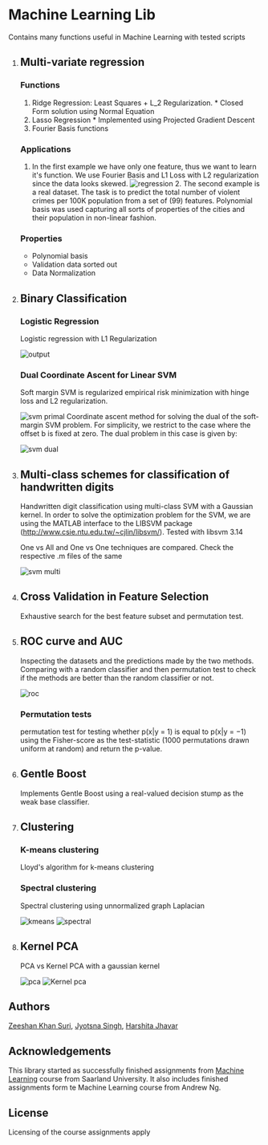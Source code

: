 
# Machine Learning Lib

Contains many functions useful in Machine Learning with tested scripts

1. ## Multi-variate regression

    ### Functions

      1. Ridge Regression: Least Squares + L_2 Regularization.
        * Closed Form solution using Normal Equation
      2. Lasso Regression
        * Implemented using Projected Gradient Descent
      3. Fourier Basis functions

    ### Applications

      1. In the first example we have only one feature, thus we want to learn it's function. We use Fourier Basis and L1 Loss with L2 regularization since the data looks skewed.
        ![regression](1_Regression/PlotFunctions10.png)
        2. The second example is a real dataset. The task is to predict the total number of violent crimes per 100K population from a set of (99) features. Polynomial basis was used capturing all sorts of properties of the cities and their population in non-linear fashion.

    ### Properties

      * Polynomial basis
      * Validation data sorted out
      * Data Normalization

2. ## Binary Classification
    
    ### Logistic Regression
    
    Logistic regression with L1 Regularization
    
    ![output](2_Binary_Classification/LogisticRegression/output_lr2_1.png)
    
    ### Dual Coordinate Ascent for Linear SVM

    Soft margin SVM is regularized empirical risk minimization with hinge loss and L2 regularization.

     ![svm primal](2_Binary_Classification/SVM_primal.png)
    Coordinate ascent method for solving the dual of the soft-margin SVM problem. For simplicity, we restrict to the case where the offset b is fixed at zero. The dual problem in this case is given by:

    ![svm dual](2_Binary_Classification/SVM_dual.png)

3. ## Multi-class schemes for classification of handwritten digits

    Handwritten digit classification using multi-class SVM with a Gaussian kernel. In order to solve the optimization problem for the SVM, we are using the MATLAB interface to the LIBSVM package (http://www.csie.ntu.edu.tw/~cjlin/libsvm/). Tested with libsvm 3.14

    One vs All and One vs One techniques are compared. Check the respective .m files of the same

    ![svm multi](3_Classification/correct_classification.png)

4. ## Cross Validation in Feature Selection

    Exhaustive search for the best feature subset and permutation test.

5. ## ROC curve and AUC

	Inspecting the datasets and the predictions made by the two methods. Comparing with a random classifier and then permutation test to check if the methods are better than the random classifier or not.

	![roc](5_Statistical_Tests/roc2.png)

	### Permutation tests

	permutation test for testing whether p(x|y = 1) is equal to p(x|y = −1) using the Fisher-score as the test-statistic (1000 permutations drawn uniform at random) and return the p-value.

6. ## Gentle Boost

	Implements Gentle Boost using a real-valued decision stump as the weak base classifier.

7. ## Clustering

	### K-means clustering

	Lloyd's algorithm for k-means clustering

	### Spectral clustering

	Spectral clustering using unnormalized graph Laplacian

	![kmeans](7_Clustering/data2kmeans.png)
	![spectral](7_Clustering/data2sprectral.png)

8.  ## Kernel PCA

	PCA vs Kernel PCA with a gaussian kernel

	![pca](8_PCA/pca.png)
	![Kernel pca](8_PCA/kernelpca.png)

## Authors
[Zeeshan Khan Suri](https://github.com/zshn25), 
[Jyotsna Singh](https://github.com/jyotsna792), 
[Harshita Jhavar](https://github.com/harshitaJhavar)

## Acknowledgements
This library started as successfully finished assignments from [Machine Learning](https://www.mpi-inf.mpg.de/departments/computer-vision-and-machine-learning/teaching/courses/ws-20182019-machine-learning/) course from Saarland University. It also includes finished assignments form te Machine Learning course from Andrew Ng.

## License
Licensing of the course assignments apply


